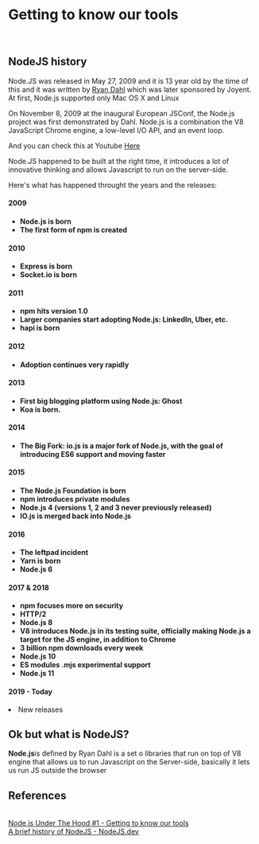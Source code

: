 # Getting to know our tools
<br/>

## NodeJS history

Node.JS was released in May 27, 2009 and it is 13 year old by the time of this and it was written by <a href="https://en.wikipedia.org/wiki/Ryan_Dahl">Ryan Dahl</a> which was later sponsored by Joyent. At first, Node.js supported only Mac OS X and Linux

On November 8, 2009 at the inaugural European JSConf, the Node.js project was first demonstrated by Dahl. Node.js is a combination the V8 JavaScript Chrome engine, a low-level I/O API, and an event loop.

And you can check this at Youtube <a href="https://www.youtube.com/watch?v=ztspvPYybIY">Here</a>


Node.JS happened to be built at the right time, it introduces a lot of innovative thinking and allows Javascript to run on the server-side.

Here's what has happened throught the years and the releases:

<h4>2009<h4>
<ul>
    <li>Node.js is born</li>
    <li>The first form of npm is created</li>
</ul>

<h4>2010<h4>
<ul>
    <li>Express is born</li>
    <li>Socket.io is born</li>
</ul>


<h4>2011<h4>
<ul>
    <li>npm hits version 1.0</li>
    <li>Larger companies start adopting Node.js: LinkedIn, Uber, etc.</li>
    <li>hapi is born</li>
</ul>


<h4>2012<h4>
<ul>
    <li>Adoption continues very rapidly</li>
</ul>


<h4>2013<h4>
<ul>
    <li>First big blogging platform using Node.js: Ghost</li>
    <li>Koa is born.</li>
</ul>

<h4>2014<h4>
<ul>
    <li>The Big Fork: io.js is a major fork of Node.js, with the goal of introducing ES6 support and moving faster</li>
</ul>

<h4>2015<h4>
<ul>
    <li>The Node.js Foundation is born</li>
    <li>npm introduces private modules</li>
    <li>Node.js 4 (versions 1, 2 and 3 never previously released)</li>
    <li>IO.js is merged back into Node.js</li>
</ul>




<h4>2016<h4>
<ul>
    <li>The leftpad incident</li>
    <li>Yarn is born</li>
    <li>Node.js 6</li>
</ul>


<h4>2017 & 2018<h4>
<ul>
    <li>npm focuses more on security</li>
    <li>HTTP/2</li>
    <li>Node.js 8</li>
    <li>V8 introduces Node.js in its testing suite, officially making Node.js a target for the JS engine, in addition to Chrome</li>
    <li>3 billion npm downloads every week</li>
    <li>Node.js 10</li>
    <li>ES modules .mjs experimental support</li>
    <li>Node.js 11</li>
</ul>


<h4>2019 - Today</h4>
<li>New releases</li>

## Ok but what is NodeJS?
<p><b>Node.js</b>is defined by Ryan Dahl is a set o libraries that run on top of V8 engine that allows us to run Javascript on the Server-side, basically it lets us run JS outside the browser</p>

## References 
<br/>
<a href='https://dev.to/khaosdoctor/node-js-under-the-hood-1-getting-to-know-our-tools-1465'>Node.js Under The Hood #1 - Getting to know our tools<a>
<br/>
<a href='https://nodejs.dev/learn/a-brief-history-of-nodejs'>A brief history of NodeJS - NodeJS.dev<a>
<br/>















